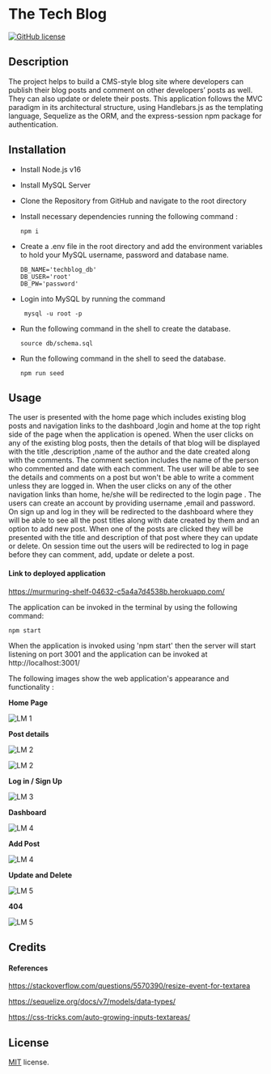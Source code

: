 # The Tech Blog

[![GitHub license](https://img.shields.io/badge/License-MIT-yellow.svg)](https://opensource.org/licenses/MIT)

## Description

The project helps to build a CMS-style blog site where developers can publish their blog posts and comment on other developers’ posts as well. They can also update or delete their posts. This application follows the MVC paradigm in its architectural structure, using Handlebars.js as the templating language, Sequelize as the ORM, and the express-session npm package for authentication.

## Installation

- Install Node.js v16
- Install MySQL Server
- Clone the Repository from GitHub and navigate to the root directory
- Install necessary dependencies running the following command :

  ```
  npm i
  ```

- Create a .env file in the root directory and add the environment variables to hold your MySQL username, password and database name.

      DB_NAME='techblog_db'
      DB_USER='root'
      DB_PW='password'

- Login into MySQL by running the command

  ```
   mysql -u root -p
  ```

- Run the following command in the shell to create the database.

  ```
  source db/schema.sql
  ```

- Run the following command in the shell to seed the database.

  ```
  npm run seed
  ```

## Usage

The user is presented with the home page which includes existing blog posts and navigation links to the dashboard ,login and home at the top right side of the page when the application is opened. When the user clicks on any of the existing blog posts, then the details of that blog will be displayed with the title ,description ,name of the author and the date created along with the comments. The comment section includes the name of the person who commented and date with each comment. The user will be able to see the details and comments on a post but won't be able to write a comment unless they are logged in. When the user clicks on any of the other navigation links than home, he/she will be redirected to the login page . The users can create an account by providing username ,email and password. On sign up and log in  they will be redirected to the dashboard where they will be able to see all the post titles along with date created by them and an option to add new post. When one of the posts are clicked they will be presented with the title and description of that post where they can update or delete. On session time out the users will be redirected to log in page before they can comment, add, update or delete a post.

#### Link to deployed application 

https://murmuring-shelf-04632-c5a4a7d4538b.herokuapp.com/


The application can be invoked in the terminal by using the following command:

```
npm start
```

When the application is invoked using 'npm start' then the server will start listening on port 3001 and the application can be invoked at http://localhost:3001/

The following images show the web application's appearance and functionality :

**Home Page**

![LM 1](./public/images/home.png)

**Post details**

![LM 2](./public/images/post1.png)

![LM 2](./public/images/post2.png)

**Log in / Sign Up**

![LM 3](./public/images/login.png)

**Dashboard**

![LM 4](./public/images/dashboard.png)

**Add Post**

![LM 4](./public/images/add.png)

**Update and Delete**

![LM 5](./public/images/edit.png)

**404**

![LM 5](./public/images/404.png)

## Credits

#### References

https://stackoverflow.com/questions/5570390/resize-event-for-textarea

https://sequelize.org/docs/v7/models/data-types/

https://css-tricks.com/auto-growing-inputs-textareas/

## License

[MIT](https://opensource.org/licenses/MIT) license.
